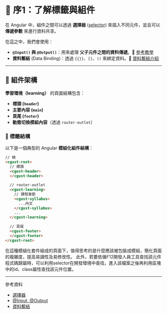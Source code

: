 # 📌 序1：了解標籤與組件

在 Angular 中，組件之間可以透過 **選擇器** ([selector](https://ithelp.ithome.com.tw/articles/10220328)) 來插入不同元件，並且可以 **傳遞參數** 來進行資料共享。  

在這之中，我們會使用：
- **`@Input()` 與 `@Output()`**：用來處理 **父子元件之間的資料傳遞**。🔗 [參考教學](https://hsuchihting.github.io/angular/20210304/1004423002/)
- **資料繫結** (Data Binding)：透過 `{{}}`、`[]`、`()` 來綁定資料。🔗 [資料繫結介紹](https://hackmd.io/@Heidi-Liu/angular-data-binding)

---

## **📌 組件架構**
**學習環境（learning）** 的頁面結構包含：
- **標頭 (`header`)**
- **主要內容 (`main`)**
- **頁尾 (`footer`)**
- **動態切換模組內容**（透過 `router-outlet`）

### **📌 標籤結構**
以下是一個典型的 Angular **模組化組件結構**：

```html
// 根
<cgust-root>
  // 標頭
  <cgust-header>  
  </cgust-header>
  
  // router-outlet
  <cgust-learning>  
    // 課程章節
    <cgust-syllabus> 
      ...內文
    </cgust-syllabus>
    ...
  </cgust-learning>
  
  // 頁尾
  <cgust-footer>  
  </cgust-footer>
</cgust-root>
```

在這種模組化套件組成的頁面下，值得思考的是什麼應該被包裝成模組，簡化頁面的複雜度，提高易讀性及易修改性。
此外，若要依循F12開發人員工具查找該元件程式碼歸屬時，可以利用selector在開發環境中查找，進入該檔案之後再利用區塊中的id、class屬性查找該元件位置。

---
參考資料
- [選擇器](https://ithelp.ithome.com.tw/articles/10220328)
- [@Input, @Output](https://hsuchihting.github.io/angular/20210304/1004423002/)
- [資料繫結](https://hackmd.io/@Heidi-Liu/angular-data-binding)
